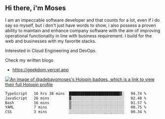 ## Hi there, i'm Moses

I am an impeccable software developer and that counts for a lot, even if i do say so myself, but i don't just have words to show, i also possess a proven ability to maintain and enhance company software with the aim of improving operational functionality in line with business requirement. I build for the web and businesses with my favorite stacks.

Interested in Cloud Engineering and DevOps.

Check my written blogs
- https://geekdom.vercel.app

[![An image of @adebayomoses's Holopin badges, which is a link to view their full Holopin profile](https://holopin.me/adebayomoses)](https://holopin.io/@adebayomoses)

<!--START_SECTION:waka-->

```txt
TypeScript   16 hrs 38 mins  ███████████████████████▓░   94.74 %
JavaScript   26 mins         ▓░░░░░░░░░░░░░░░░░░░░░░░░   02.48 %
Bash         16 mins         ▒░░░░░░░░░░░░░░░░░░░░░░░░   01.57 %
YAML         7 mins          ▒░░░░░░░░░░░░░░░░░░░░░░░░   00.75 %
CSS          3 mins          ░░░░░░░░░░░░░░░░░░░░░░░░░   00.34 %
```

<!--END_SECTION:waka-->

